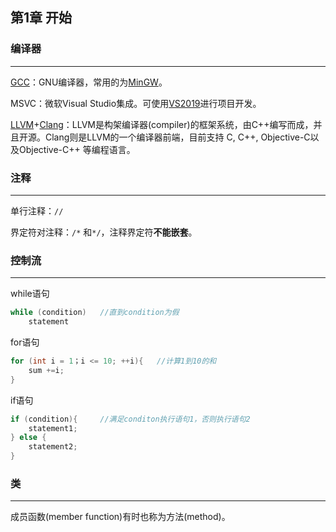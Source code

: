 ## 第1章 开始

### 编译器

------

[GCC](https://gcc.gnu.org/)：GNU编译器，常用的为[MinGW](http://www.mingw.org/)。

MSVC：微软Visual Studio集成。可使用[VS2019](https://visualstudio.microsoft.com/zh-hans/vs/)进行项目开发。

[LLVM](http://llvm.org/)+[Clang](http://clang.llvm.org/get_started.html)：LLVM是构架编译器(compiler)的框架系统，由C++编写而成，并且开源。Clang则是LLVM的一个编译器前端，目前支持 C, 						  C++, Objective-C以及Objective-C++ 等编程语言。

### 注释

------

单行注释：`//`

界定符对注释：`/*` 和`*/`，注释界定符**不能嵌套**。

### 控制流

------

while语句

```c++
while (condition)	//直到condition为假
	statement
```

for语句

```c++
for (int i = 1；i <= 10; ++i){	//计算1到10的和
    sum +=i;
}
```

if语句

```c++
if (condition){		//满足conditon执行语句1，否则执行语句2
    statement1;
} else {
    statement2;
}
```

### 类

------

成员函数(member function)有时也称为方法(method)。